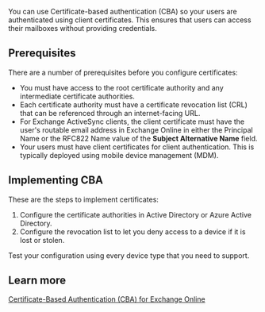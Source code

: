 You can use Certificate-based authentication (CBA) so your users are authenticated using client certificates. This ensures that users can access their mailboxes without providing credentials. 

## Prerequisites

There are a number of prerequisites before you configure certificates: 

- You must have access to the root certificate authority and any intermediate certificate authorities. 
- Each certificate authority must have a certificate revocation list (CRL) that can be referenced through an internet-facing URL. 
- For Exchange ActiveSync clients, the client certificate must have the user's routable email address in Exchange Online in either the Principal Name or the RFC822 Name value of the **Subject Alternative Name** field. 
- Your users must have client certificates for client authentication. This is typically deployed using mobile device management (MDM). 

## Implementing CBA 

These are the steps to implement certificates: 

1. Configure the certificate authorities in Active Directory or Azure Active Directory. 
2. Configure the revocation list to let you deny access to a device if it is lost or stolen. 

Test your configuration using every device type that you need to support. 

## Learn more
[Certificate-Based Authentication (CBA) for Exchange Online](https://techcommunity.microsoft.com/t5/exchange-team-blog/certificate-based-authentication-cba-for-exchange-online/ba-p/605173&azure-portal=true) 
